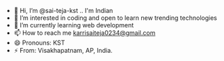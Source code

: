 - 👋 Hi, I’m @sai-teja-kst .. I'm Indian
- 👀 I’m interested in coding and open to learn new trending technologies
- 🌱 I’m currently learning web development
- 📫 How to reach me karrisaiteja0234@gmail.com
- 😄 Pronouns: KST
- ⚡ From: Visakhapatnam, AP, India.

<!---
sai-teja-kst/sai-teja-kst is a ✨ special ✨ repository because its `README.md` (this file) appears on your GitHub profile.
You can click the Preview link to take a look at your changes.
--->
